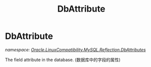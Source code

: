 ﻿---
title: DbAttribute
---

# DbAttribute
_namespace: [Oracle.LinuxCompatibility.MySQL.Reflection.DbAttributes](N-Oracle.LinuxCompatibility.MySQL.Reflection.DbAttributes.html)_

The field attribute in the database.
 (数据库中的字段的属性)




